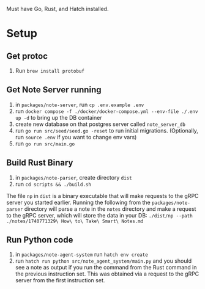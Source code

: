 Must have Go, Rust, and Hatch installed.

# Setup

## Get protoc

1. Run `brew install protobuf`

## Get Note Server running

1. in `packages/note-server`, run `cp .env.example .env`
1. run `docker compose -f ./docker/docker-compose.yml --env-file ./.env up -d` to bring up the DB container
2. create new database on that postgres server called `note_server_db`
3. run `go run src/seed/seed.go -reset` to run initial migrations. (Optionally, run `source .env` if you want to change env vars)
4. run `go run src/main.go`

## Build Rust Binary

1. in `packages/note-parser`, create directory `dist`
2. run `cd scripts && ./build.sh`

The file `np` in `dist` is a binary executable that will make requests to the gRPC server you started earlier. Running the following from the `packages/note-parser` directory will parse a note in the `notes` directory and make a request to the gRPC server, which will store the data in your DB: `./dist/np --path ./notes/1740771329\ How\ to\ Take\ Smart\ Notes.md`

## Run Python code

1. in `packages/note-agent-system` run `hatch env create`
2. run `hatch run python src/note_agent_system/main.py` and you should see a note as output if you run the command from the Rust command in the previous instruction set. This was obtained via a request to the gRPC server from the first instruction set.

